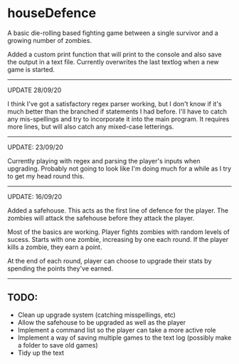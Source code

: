 # houseDefence

A basic die-rolling based fighting game between a single survivor and a growing number of zombies.

Added a custom print function that will print to the console and also save the output in a text file. Currently overwrites the last textlog when a new game is started.

************************

UPDATE 28/09/20

I think I've got a satisfactory regex parser working, but I don't know if it's much better than the branched if statements I had before. I'll have to catch any mis-spellings and try to incorporate it into the main program. It requires more lines, but will also catch any mixed-case letterings.

*********

UPDATE: 23/09/20

Currently playing with regex and parsing the player's inputs when upgrading. Probably not going to look like I'm doing much for a while as I try to get my head round this.


***************


UPDATE: 16/09/20

Added a safehouse. This acts as the first line of defence for the player. The zombies will attack the safehouse before they attack the player. 

Most of the basics are working. Player fights zombies with random levels of sucess. Starts with one zombie, increasing by one each round. If the player kills a zombie, they earn a point. 

At the end of each round, player can choose to upgrade their stats by spending the points they've earned. 

************************

## TODO:


<ul>
	<li>Clean up upgrade system (catching misspellings, etc)</li>
	<li>Allow the safehouse to be upgraded as well as the player</li>
	<li>Implement a command list so the player can take a more active role</li>
	<li>Implement a way of saving multiple games to the text log (possibly make a folder to save old games)</li>
	<li>Tidy up the text</li>
</ul>